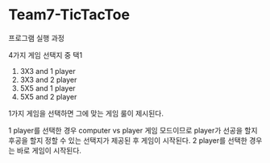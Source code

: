 # Team7-TicTacToe

프로그램 실행 과정

4가지 게임 선택지 중 택1
1. 3X3 and 1 player
2. 3X3 and 2 player
3. 5X5 and 1 player
4. 5X5 and 2 player

1가지 게임을 선택하면 그에 맞는 게임 룰이 제시된다.

1 player를 선택한 경우 computer vs player 게임 모드이므로 player가 선공을 할지 후공을 할지 정할 수 있는 선택지가 제공된 후 게임이 시작된다.
2 player를 선택한 경우는 바로 게임이 시작된다.
